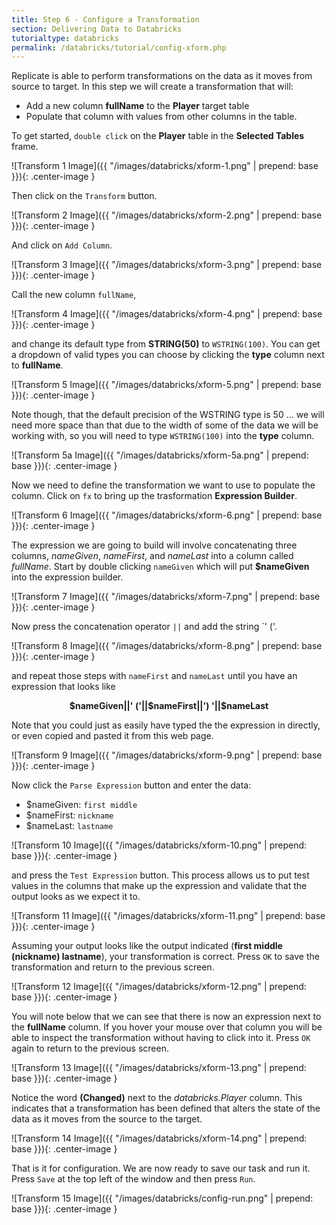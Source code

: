 ```yaml
---
title: Step 6 - Configure a Transformation
section: Delivering Data to Databricks
tutorialtype: databricks
permalink: /databricks/tutorial/config-xform.php
---
```


Replicate is able to perform transformations on the data as it moves from source to target.
In this step we will create a transformation that will:

* Add a new column **fullName** to the **Player** target table
* Populate that column with values from other columns in the table.

To get started, `double click` on the **Player** table in the **Selected Tables** frame.

![Transform 1 Image]({{ "/images/databricks/xform-1.png" | prepend: base }}){: .center-image }

Then click on the `Transform` button.

![Transform 2 Image]({{ "/images/databricks/xform-2.png" | prepend: base }}){: .center-image }

And click on `Add Column`.

![Transform 3 Image]({{ "/images/databricks/xform-3.png" | prepend: base }}){: .center-image }

Call the new column `fullName`,

![Transform 4 Image]({{ "/images/databricks/xform-4.png" | prepend: base }}){: .center-image }

and change its default type from **STRING(50)** to `WSTRING(100)`. You can get a dropdown of 
valid types you can choose by clicking the **type** column next to **fullName**.

![Transform 5 Image]({{ "/images/databricks/xform-5.png" | prepend: base }}){: .center-image }

Note though, that the default precision of the WSTRING type is 50 ... we will need more space
than that due to the width of some of the data we will be working with, so you will need to 
type `WSTRING(100)` into the **type** column.

![Transform 5a Image]({{ "/images/databricks/xform-5a.png" | prepend: base }}){: .center-image }

Now we need to define the transformation we want to use to populate the column. Click on `fx` to
bring up the trasformation **Expression Builder**.

![Transform 6 Image]({{ "/images/databricks/xform-6.png" | prepend: base }}){: .center-image }

The expression we are going to build will involve concatenating three columns, _nameGiven_, 
_nameFirst_, and _nameLast_ into a column called _fullName_. Start by double clicking 
`nameGiven` which will put **$nameGiven** into the expression builder.

![Transform 7 Image]({{ "/images/databricks/xform-7.png" | prepend: base }}){: .center-image }

Now press the concatenation operator `||` and add the string `' ('.

![Transform 8 Image]({{ "/images/databricks/xform-8.png" | prepend: base }}){: .center-image }

and repeat those steps with `nameFirst` and `nameLast` until you have an expression that looks like

<p align="center">
<b>$nameGiven||' ('||$nameFirst||') '||$nameLast</b>
</p>

Note that you could just as easily have typed the the expression in directly, or even 
copied and pasted it from this web page.

![Transform 9 Image]({{ "/images/databricks/xform-9.png" | prepend: base }}){: .center-image }

Now click the `Parse Expression` button and enter the data:

* $nameGiven: `first middle`
* $nameFirst: `nickname`
* $nameLast: `lastname`


![Transform 10 Image]({{ "/images/databricks/xform-10.png" | prepend: base }}){: .center-image }

and press the `Test Expression` button.  This process allows us to put test values in 
the columns that make up the expression and validate that the output looks as we expect it to.

![Transform 11 Image]({{ "/images/databricks/xform-11.png" | prepend: base }}){: .center-image }

Assuming your output looks like the output indicated (**first middle (nickname) lastname**), 
your transformation is correct. Press `OK` to save the transformation and return to the
previous screen.

![Transform 12 Image]({{ "/images/databricks/xform-12.png" | prepend: base }}){: .center-image }

You will note below that we can see that there is now an expression next to the **fullName** column.
If you hover your mouse over that column you will be able to inspect the transformation without
having to click into it. Press `OK` again to return to the previous screen.

![Transform 13 Image]({{ "/images/databricks/xform-13.png" | prepend: base }}){: .center-image }

Notice the word **(Changed)** next to the _databricks.Player_ column. This indicates that
a transformation has been defined that alters the state of the data as it moves from the
source to the target.

![Transform 14 Image]({{ "/images/databricks/xform-14.png" | prepend: base }}){: .center-image }

That is it for configuration. We are now ready to save our task and run it. Press `Save` at the top
left of the window and then press `Run`.

![Transform 15 Image]({{ "/images/databricks/config-run.png" | prepend: base }}){: .center-image }

